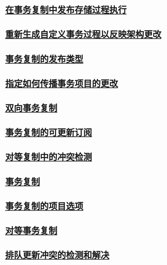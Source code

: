# [在事务复制中发布存储过程执行](publishing-stored-procedure-execution-in-transactional-replication.md)
# [重新生成自定义事务过程以反映架构更改](regenerate-custom-transactional-procedures-to-reflect-schema-changes.md)
# [事务复制的发布类型](publication-types-for-transactional-replication.md)
# [指定如何传播事务项目的更改](specify-how-changes-are-propagated-for-transactional-articles.md)
# [双向事务复制](bidirectional-transactional-replication.md)
# [事务复制的可更新订阅](updatable-subscriptions-for-transactional-replication.md)
# [对等复制中的冲突检测](conflict-detection-in-peer-to-peer-replication.md)
# [事务复制](transactional-replication.md)
# [事务复制的项目选项](article-options-for-transactional-replication.md)
# [对等事务复制](peer-to-peer-transactional-replication.md)
# [排队更新冲突的检测和解决](queued-updating-conflict-detection-and-resolution.md)

